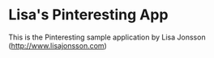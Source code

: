 # Lisa's Pinteresting App 

This is the Pinteresting sample application by Lisa Jonsson
(http://www.lisajonsson.com)